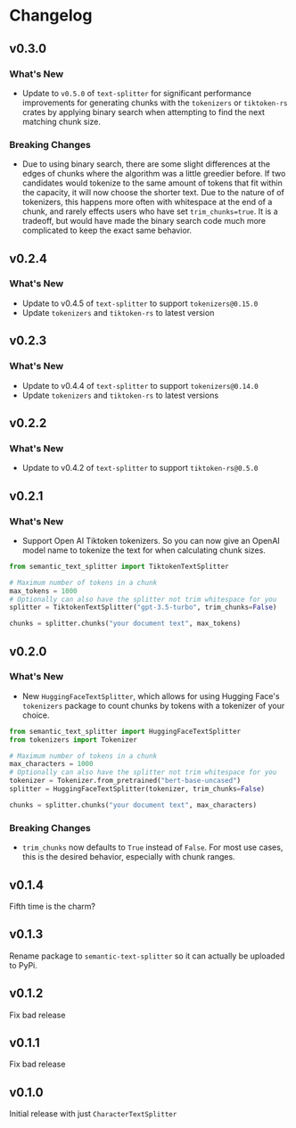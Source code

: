 # Changelog

## v0.3.0

### What's New

- Update to `v0.5.0` of `text-splitter` for significant performance improvements for generating chunks with the `tokenizers` or `tiktoken-rs` crates by applying binary search when attempting to find the next matching chunk size.

### Breaking Changes

- Due to using binary search, there are some slight differences at the edges of chunks where the algorithm was a little greedier before. If two candidates would tokenize to the same amount of tokens that fit within the capacity, it will now choose the shorter text. Due to the nature of of tokenizers, this happens more often with whitespace at the end of a chunk, and rarely effects users who have set `trim_chunks=true`. It is a tradeoff, but would have made the binary search code much more complicated to keep the exact same behavior.

## v0.2.4

### What's New

- Update to v0.4.5 of `text-splitter` to support `tokenizers@0.15.0`
- Update `tokenizers` and `tiktoken-rs` to latest version

## v0.2.3

### What's New

- Update to v0.4.4 of `text-splitter` to support `tokenizers@0.14.0`
- Update `tokenizers` and `tiktoken-rs` to latest versions

## v0.2.2

### What's New

- Update to v0.4.2 of `text-splitter` to support `tiktoken-rs@0.5.0`

## v0.2.1

### What's New

- Support Open AI Tiktoken tokenizers. So you can now give an OpenAI model name to tokenize the text for when calculating chunk sizes.

```python
from semantic_text_splitter import TiktokenTextSplitter

# Maximum number of tokens in a chunk
max_tokens = 1000
# Optionally can also have the splitter not trim whitespace for you
splitter = TiktokenTextSplitter("gpt-3.5-turbo", trim_chunks=False)

chunks = splitter.chunks("your document text", max_tokens)
```

## v0.2.0

### What's New

- New `HuggingFaceTextSplitter`, which allows for using Hugging Face's `tokenizers` package to count chunks by tokens with a tokenizer of your choice.

```python
from semantic_text_splitter import HuggingFaceTextSplitter
from tokenizers import Tokenizer

# Maximum number of tokens in a chunk
max_characters = 1000
# Optionally can also have the splitter not trim whitespace for you
tokenizer = Tokenizer.from_pretrained("bert-base-uncased")
splitter = HuggingFaceTextSplitter(tokenizer, trim_chunks=False)

chunks = splitter.chunks("your document text", max_characters)
```

### Breaking Changes

- `trim_chunks` now defaults to `True` instead of `False`. For most use cases, this is the desired behavior, especially with chunk ranges.

## v0.1.4

Fifth time is the charm?

## v0.1.3

Rename package to `semantic-text-splitter` so it can actually be uploaded to PyPi.

## v0.1.2

Fix bad release

## v0.1.1

Fix bad release

## v0.1.0

Initial release with just `CharacterTextSplitter`
